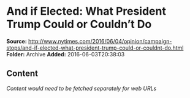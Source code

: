 # And if Elected: What President Trump Could or Couldn’t Do

**Source:** http://www.nytimes.com/2016/06/04/opinion/campaign-stops/and-if-elected-what-president-trump-could-or-couldnt-do.html
**Folder:** Archive
**Added:** 2016-06-03T20:38:03




## Content
*Content would need to be fetched separately for web URLs*

